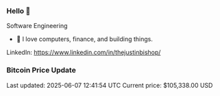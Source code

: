 ### Hello 🤙  

Software Engineering

- 🔭 I love computers, finance, and building things.
  
LinkedIn: https://www.linkedin.com/in/thejustinbishop/  


























































































































































































































































































































































































































































































































































































































































































### Bitcoin Price Update
Last updated: 2025-06-07 12:41:54 UTC
Current price: $105,338.00 USD
